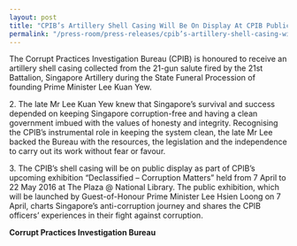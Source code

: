 ```yaml
---
layout: post
title: "CPIB’s Artillery Shell Casing Will Be On Display At CPIB Public Exhibition"
permalink: "/press-room/press-releases/cpib’s-artillery-shell-casing-will-be-display-cpib-public-exhibition"
---
```

The Corrupt Practices Investigation Bureau (CPIB) is honoured to receive an artillery shell casing collected from the 21-gun salute fired by the 21st Battalion, Singapore Artillery during the State Funeral Procession of founding Prime Minister Lee Kuan Yew. 

2\.         The late Mr Lee Kuan Yew knew that Singapore’s survival and success depended on keeping Singapore corruption-free and having a clean government imbued with the values of honesty and integrity. Recognising the CPIB’s instrumental role in keeping the system clean, the late Mr Lee backed the Bureau with the resources, the legislation and the independence to carry out its work without fear or favour. 

3\.         The CPIB’s shell casing will be on public display as part of CPIB’s upcoming exhibition “Declassified – Corruption Matters” held from 7 April to 22 May 2016 at The Plaza @ National Library. The public exhibition, which will be launched by Guest-of-Honour Prime Minister Lee Hsien Loong on 7 April, charts Singapore’s anti-corruption journey and shares the CPIB officers’ experiences in their fight against corruption.

**Corrupt Practices Investigation Bureau**
